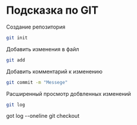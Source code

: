 # Подсказка по GIT

Создание репозитория
```sh
git init
```

Добавить изменения в файл
```sh
git add
```

Добавить комментарий к изменению
```sh
git commit -m "Messege"
```

Расширенный просмотр добвленных изменений
```sh 
git log
```


got log --oneline
git checkout